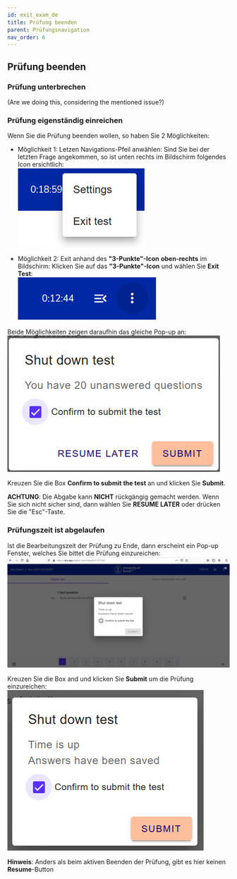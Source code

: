 ```yaml
---
id: exit_exam_de
title: Prüfung beenden
parent: Prüfungsnavigation
nav_order: 6
---
```


## Prüfung beenden

### Prüfung unterbrechen

(Are we doing this, considering the mentioned issue?)

### Prüfung eigenständig einreichen

Wenn Sie die Prüfung beenden wollen, so haben Sie 2 Möglichkeiten:

* Möglichkeit 1: Letzen Navigations-Pfeil anwählen:
Sind Sie bei der letzten Frage angekommen, so ist unten rechts im Bildschirm folgendes Icon ersichtlich:  
[![Prüfung-exit](assets/exam-exittest.png)](assets/exam-exittest.png)

* Möglichkeit 2: Exit anhand des **"3-Punkte"-Icon** **oben-rechts** im Bildschirm:
Klicken Sie auf das **"3-Punkte"-Icon** und wählen Sie **Exit Test**:  
[![Prüfung-exit](assets/examsettings-icon.png)](assets/examsettings-icon.png)


Beide Möglichkeiten zeigen daraufhin das gleiche Pop-up an:
[![Prüfung-exit](assets/exam-exittestactive.png)](assets/exam-exittestactive.png)

Kreuzen Sie die Box **Confirm to submit the test** an und klicken Sie **Submit**.

**ACHTUNG**: Die Abgabe kann **NICHT** rückgängig gemacht werden. Wenn Sie sich nicht sicher sind, dann wählen Sie **RESUME LATER** oder drücken Sie die "Esc"-Taste.


### Prüfungszeit ist abgelaufen

Ist die Bearbeitungszeit der Prüfung zu Ende, dann erscheint ein Pop-up Fenster, welches Sie bittet die Prüfung einzureichen:
[![Prüfung-exit](assets/exam-submit-popup.png)](assets/exam-submit-popup.png)

Kreuzen Sie die Box and und klicken Sie **Submit** um die Prüfung einzureichen:
[![Prüfung-exit](assets/exam-submitpopup-tickbox.png)](assets/exam-submitpopup-tickbox.png)


**Hinweis**: Anders als beim aktiven Beenden der Prüfung, gibt es hier keinen **Resume**-Button